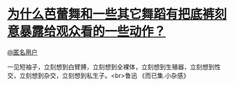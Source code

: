 
#  [为什么芭蕾舞和一些其它舞蹈有把底裤刻意暴露给观众看的一些动作？](https://zhihu.com/questions/25025196)



[@匿名用户]()

一见短袖子，立刻想到白臂膊，立刻想到全裸体，立刻想到生殖器，立刻想到性交，立刻想到杂交，立刻想到私生子。&lt;br&gt;鲁迅 《而已集.小杂感》